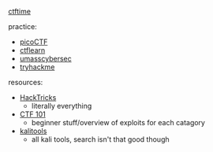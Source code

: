 [ctftime](https://ctftime.org/)

practice:
- [picoCTF](https://play.picoctf.org/playlists)
- [ctflearn](https://ctflearn.com/challenge/1/browse)
- [umasscybersec](https://training.umasscybersec.org/challenges)
- [tryhackme](https://tryhackme.com/)

resources:
- [HackTricks](https://book.hacktricks.xyz/welcome/readme)
	- literally everything
- [CTF 101](https://ctf101.org/)
	- beginner stuff/overview of exploits for each catagory
- [kalitools](https://www.kali.org/tools/)
	- all kali tools, search isn't that good though